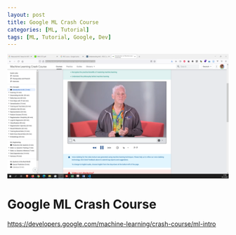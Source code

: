 ```yaml
---
layout: post
title: Google ML Crash Course 
categories: [ML, Tutorial]
tags: [ML, Tutorial, Google, Dev]
--- 
```


![](../pic/2021-12-07-17-38-09.png)

# Google ML Crash Course

https://developers.google.com/machine-learning/crash-course/ml-intro
